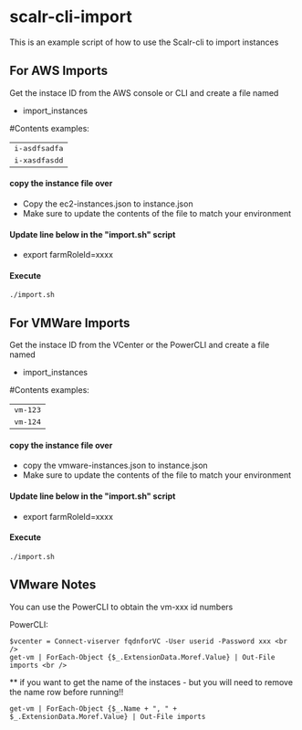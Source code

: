# scalr-cli-import

This is an example script of how to use the Scalr-cli to import instances

## For AWS Imports

Get the instace ID from the AWS console or CLI and create a file named
* import_instances

#Contents examples:
<table>
  <tr>
    <td><tt>i-asdfsadfa</tt></td>
  </tr>
  <tr>
    <td><tt>i-xasdfasdd</tt></td>
  </tr>
</table>

#### copy the instance file over
- Copy the ec2-instances.json to instance.json
- Make sure to update the contents of the file to match your environment 

#### Update line below in the "import.sh" script
* export farmRoleId=xxxx

#### Execute
```
./import.sh
```


## For VMWare Imports

Get the instace ID from the VCenter or the PowerCLI and create a file named
* import_instances

#Contents examples:
<table>
  <tr>
    <td><tt>vm-123</tt></td>
  </tr>
  <tr>
    <td><tt>vm-124</tt></td>
  </tr>
</table>


#### copy the instance file over
- copy the vmware-instances.json to instance.json
- Make sure to update the contents of the file to match your environment 

#### Update line below in the "import.sh" script
* export farmRoleId=xxxx

#### Execute
```
./import.sh
```

## VMware Notes

You can use the PowerCLI to obtain the vm-xxx id numbers

PowerCLI:
```
$vcenter = Connect-viserver fqdnforVC -User userid -Password xxx <br />
get-vm | ForEach-Object {$_.ExtensionData.Moref.Value} | Out-File imports <br />
```

** if you want to get the name of the instaces - but you will need to remove the name 
row before running!!<br />
```
get-vm | ForEach-Object {$_.Name + ", " + $_.ExtensionData.Moref.Value} | Out-File imports
```
